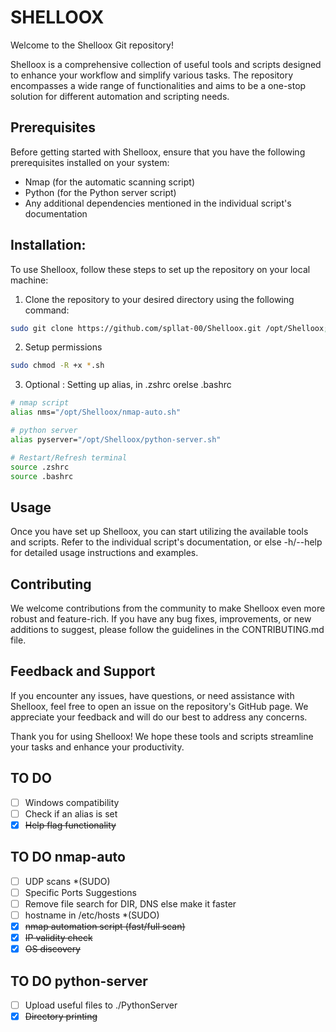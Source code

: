 
# SHELLOOX
Welcome to the Shelloox Git repository!

Shelloox is a comprehensive collection of useful tools and scripts designed to enhance your workflow and simplify various tasks. The repository encompasses a wide range of functionalities and aims to be a one-stop solution for different automation and scripting needs.

## Prerequisites
Before getting started with Shelloox, ensure that you have the following prerequisites installed on your system:

- Nmap (for the automatic scanning script)
- Python (for the Python server script)
- Any additional dependencies mentioned in the individual script's documentation

## Installation:
To use Shelloox, follow these steps to set up the repository on your local machine:

1. Clone the repository to your desired directory using the following command:
```bash
sudo git clone https://github.com/spllat-00/Shelloox.git /opt/Shelloox; cd /opt/Shelloox
```
2. Setup permissions
```bash
sudo chmod -R +x *.sh
```
3. Optional : Setting up alias, in .zshrc orelse .bashrc
```bash
# nmap script
alias nms="/opt/Shelloox/nmap-auto.sh"

# python server
alias pyserver="/opt/Shelloox/python-server.sh"

# Restart/Refresh terminal
source .zshrc
source .bashrc
```

## Usage
Once you have set up Shelloox, you can start utilizing the available tools and scripts. Refer to the individual script's documentation, or else -h/--help for detailed usage instructions and examples.

## Contributing
We welcome contributions from the community to make Shelloox even more robust and feature-rich. If you have any bug fixes, improvements, or new additions to suggest, please follow the guidelines in the CONTRIBUTING.md file.

## Feedback and Support
If you encounter any issues, have questions, or need assistance with Shelloox, feel free to open an issue on the repository's GitHub page. We appreciate your feedback and will do our best to address any concerns.

Thank you for using Shelloox! We hope these tools and scripts streamline your tasks and enhance your productivity.

## TO DO
- [ ] Windows compatibility
- [ ] Check if an alias is set
- [x] ~~Help flag functionality~~

## TO DO nmap-auto

- [ ] UDP scans *(SUDO)
- [ ] Specific Ports Suggestions
- [ ] Remove file search for DIR, DNS else make it faster
- [ ] hostname in /etc/hosts *(SUDO)
- [x] ~~nmap automation script (fast/full scan)~~
- [x] ~~IP validity check~~
- [x] ~~OS discovery~~

## TO DO python-server
- [ ] Upload useful files to ./PythonServer
- [x] ~~Directory printing~~